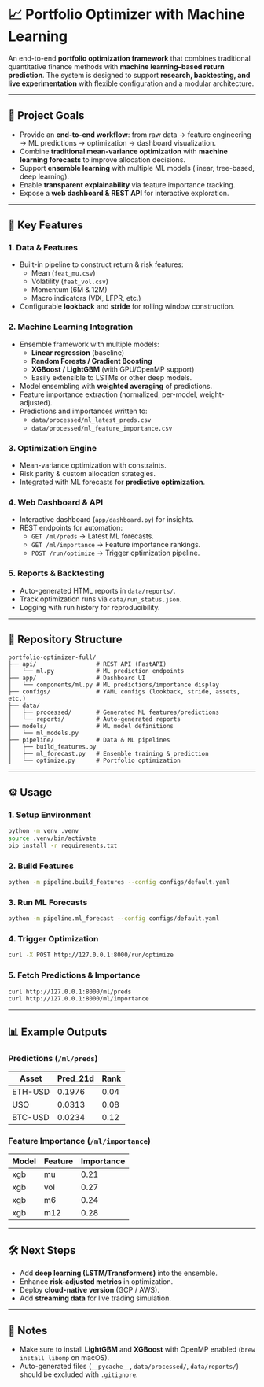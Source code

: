 # 📈 Portfolio Optimizer with Machine Learning  

An end-to-end **portfolio optimization framework** that combines traditional quantitative finance methods with **machine learning–based return prediction**. The system is designed to support **research, backtesting, and live experimentation** with flexible configuration and a modular architecture.  

---

## 🚀 Project Goals  
- Provide an **end-to-end workflow**: from raw data → feature engineering → ML predictions → optimization → dashboard visualization.  
- Combine **traditional mean-variance optimization** with **machine learning forecasts** to improve allocation decisions.  
- Support **ensemble learning** with multiple ML models (linear, tree-based, deep learning).  
- Enable **transparent explainability** via feature importance tracking.  
- Expose a **web dashboard & REST API** for interactive exploration.  

---

## 🔧 Key Features  

### 1. **Data & Features**  
- Built-in pipeline to construct return & risk features:  
  - Mean (`feat_mu.csv`)  
  - Volatility (`feat_vol.csv`)  
  - Momentum (6M & 12M)  
  - Macro indicators (VIX, LFPR, etc.)  
- Configurable **lookback** and **stride** for rolling window construction.  

### 2. **Machine Learning Integration**  
- Ensemble framework with multiple models:  
  - **Linear regression** (baseline)  
  - **Random Forests / Gradient Boosting**  
  - **XGBoost / LightGBM** (with GPU/OpenMP support)  
  - Easily extensible to LSTMs or other deep models.  
- Model ensembling with **weighted averaging** of predictions.  
- Feature importance extraction (normalized, per-model, weight-adjusted).  
- Predictions and importances written to:  
  - `data/processed/ml_latest_preds.csv`  
  - `data/processed/ml_feature_importance.csv`  

### 3. **Optimization Engine**  
- Mean-variance optimization with constraints.  
- Risk parity & custom allocation strategies.  
- Integrated with ML forecasts for **predictive optimization**.  

### 4. **Web Dashboard & API**  
- Interactive dashboard (`app/dashboard.py`) for insights.  
- REST endpoints for automation:  
  - `GET /ml/preds` → Latest ML forecasts.  
  - `GET /ml/importance` → Feature importance rankings.  
  - `POST /run/optimize` → Trigger optimization pipeline.  

### 5. **Reports & Backtesting**  
- Auto-generated HTML reports in `data/reports/`.  
- Track optimization runs via `data/run_status.json`.  
- Logging with run history for reproducibility.  

---

## 📂 Repository Structure  

```
portfolio-optimizer-full/
├── api/                 # REST API (FastAPI)
│   └── ml.py            # ML prediction endpoints
├── app/                 # Dashboard UI
│   └── components/ml.py # ML predictions/importance display
├── configs/             # YAML configs (lookback, stride, assets, etc.)
├── data/                
│   ├── processed/       # Generated ML features/predictions
│   └── reports/         # Auto-generated reports
├── models/              # ML model definitions
│   └── ml_models.py
├── pipeline/            # Data & ML pipelines
│   ├── build_features.py
│   ├── ml_forecast.py   # Ensemble training & prediction
│   └── optimize.py      # Portfolio optimization
```

---

## ⚙️ Usage  

### 1. Setup Environment  
```bash
python -m venv .venv
source .venv/bin/activate
pip install -r requirements.txt
```

### 2. Build Features  
```bash
python -m pipeline.build_features --config configs/default.yaml
```

### 3. Run ML Forecasts  
```bash
python -m pipeline.ml_forecast --config configs/default.yaml
```

### 4. Trigger Optimization  
```bash
curl -X POST http://127.0.0.1:8000/run/optimize
```

### 5. Fetch Predictions & Importance  
```bash
curl http://127.0.0.1:8000/ml/preds
curl http://127.0.0.1:8000/ml/importance
```

---

## 📊 Example Outputs  

### Predictions (`/ml/preds`)  
| Asset   | Pred_21d | Rank |
|---------|----------|------|
| ETH-USD | 0.1976   | 0.04 |
| USO     | 0.0313   | 0.08 |
| BTC-USD | 0.0234   | 0.12 |

### Feature Importance (`/ml/importance`)  
| Model | Feature | Importance |
|-------|---------|------------|
| xgb   | mu      | 0.21       |
| xgb   | vol     | 0.27       |
| xgb   | m6      | 0.24       |
| xgb   | m12     | 0.28       |

---

## 🛠️ Next Steps  
- Add **deep learning (LSTM/Transformers)** into the ensemble.  
- Enhance **risk-adjusted metrics** in optimization.  
- Deploy **cloud-native version** (GCP / AWS).  
- Add **streaming data** for live trading simulation.  

---

## 📌 Notes  
- Make sure to install **LightGBM** and **XGBoost** with OpenMP enabled (`brew install libomp` on macOS).  
- Auto-generated files (`__pycache__`, `data/processed/`, `data/reports/`) should be excluded with `.gitignore`.  
